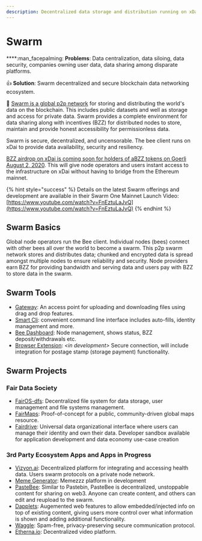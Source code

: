 ```yaml
---
description: Decentralized data storage and distribution running on xDai
---
```


# Swarm

****:man\_facepalming: **Problems**: Data centralization, data siloing, data security, companies owning user data, data sharing among disparate platforms.

:thumbsup: **Solution**: Swarm decentralized and secure blockchain data networking ecosystem.

:bee: [Swarm is a global p2p network](https://www.ethswarm.org/) for storing and distributing the world's data on the blockchain. This includes public datasets and well as storage and access for private data. Swarm provides a complete environment for data sharing along with incentives (BZZ) for distributed nodes to store, maintain and provide honest accessibility for permissionless data.&#x20;

Swarm is secure, decentralized, and uncensorable. The bee client runs on xDai to provide data availability, security and resiliency.&#x20;

[BZZ airdrop on xDai is coming soon for holders of aBZZ tokens on Goerli ](https://medium.com/ethereum-swarm/swarm-airdrop-is-finishing-on-21-june-2021-important-notice-to-all-participants-6a58f29017a2)[August 2, 2020](https://medium.com/ethereum-swarm/swarm-airdrop-is-finishing-on-21-june-2021-important-notice-to-all-participants-6a58f29017a2). This will give node operators and users instant access to the infrastructure on xDai without having to bridge from the Ethereum mainnet.

{% hint style="success" %}
Details on the latest Swarm offerings and development are available in their Swarm One Mainnet Launch Video: [https://www.youtube.com/watch?v=FnEztuLaJvQ](https://www.youtube.com/watch?v=FnEztuLaJvQ)
{% endhint %}

## Swarm Basics

Global node operators run the Bee client. Individual nodes (bees) connect with other bees all over the world to become a swarm. This p2p swarm network stores and distributes data; chunked and encrypted data is spread amongst multiple nodes to ensure reliability and security. Node providers earn BZZ for providing bandwidth and serving data and users pay with BZZ to store data in the swarm.

## Swarm Tools

* [Gateway](https://github.com/ethersphere/gateway): An access point for uploading and downloading files using drag and drop features.
* [Smart Cli](https://github.com/ethersphere/swarm-cli): convenient command line interface includes auto-fills, identity management and more.
* [Bee Dashboard](https://github.com/ethersphere/bee-dashboard): Node management, shows status, BZZ deposit/withdrawals etc.
* [Browser Extension](https://github.com/ethersphere/swarm-extension): _\<in development>_ Secure connection, will include integration for postage stamp (storage payment) functionality.

## Swarm Projects

### Fair Data Society

* [FairOS-dfs](https://github.com/fairDataSociety/fairOS-dfs): Decentralized file system for data storage, user management and file systems management.
* [FairMaps](https://github.com/fairDataSociety/fairMaps): Proof-of-concept for a public, community-driven global maps resource.
* [Fairdrive](https://github.com/fairDataSociety/Fairdrive): Universal data organizational interface where users can manage their identity and own their data. Developer sandbox available for application development and data economy use-case creation

### 3rd Party Ecosystem Apps and Apps in Progress

* [Vizyon.ai](https://vizyon.ai/en/): Decentralized platform for integrating and accessing health data. Users swarm protocols on a private node network.
* [Meme Generator](https://youtu.be/FnEztuLaJvQ?t=4771): Memezzz platform in development
* [PasteBee](https://pastebee.com/):  Similar to Pastebin, PasteBee is decentralized, unstoppable content for sharing on web3. Anyone can create content, and others can edit and reupload to the swarm.&#x20;
* [Dapplets](https://dapplets.org/): Augemented web features to allow embedded/injected info on top of existing content, giving users more control over what information is shown and adding additional functionality.
* [Waggle](https://github.com/WaggleMail/waggledocs): Spam-free, privacy-preserving secure communication protocol.
* [Etherna.io](https://etherna.io/): Decentralized video platform.

&#x20;







